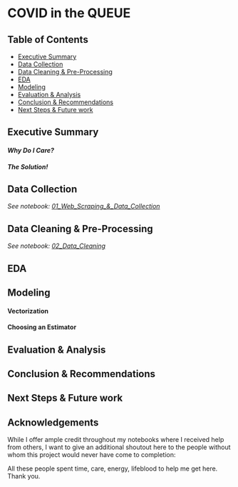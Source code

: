 # **COVID in the QUEUE**

## Table of Contents

- [Executive Summary](#Executive-Summary)
- [Data Collection](#Data-Collection)
- [Data Cleaning & Pre-Processing](#Data-Cleaning-&-Pre-Processing)
- [EDA](#EDA)
- [Modeling](#Modeling)
- [Evaluation & Analysis](#Evaluation-&-Analysis)
- [Conclusion & Recommendations](#Conclusion-&-Recommendations)
- [Next Steps & Future work](#Next-Steps-&-Future-work)



## Executive Summary


#### *Why Do I Care?*


#### *The Solution!*


## Data Collection

*See notebook: [01_Web_Scraping_&_Data_Collection](projects/project_3/code/01_Web_Scraping_&_Data_Collection.ipynb)*



## Data Cleaning & Pre-Processing

*See notebook: [02_Data_Cleaning](projects/project_3/code/02_Data_Cleaning.ipynb)*


## EDA



## Modeling


#### Vectorization


#### Choosing an Estimator



## Evaluation & Analysis


## Conclusion & Recommendations


## Next Steps & Future work



## Acknowledgements

While I offer ample credit throughout my notebooks where I received help from others, I want to give an additional shoutout here to the people without whom this project would never have come to completion:



All these people spent time, care, energy, lifeblood to help me get here. Thank you.
